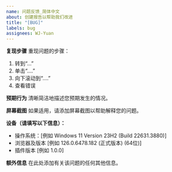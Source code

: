 ```yaml
---
name: 问题反馈_简体中文
about: 创建报告以帮助我们改进
title: "[BUG]"
labels: bug
assignees: WJ-Yuan
---
```


**复现步骤**
重现问题的步骤：

1. 转到“...”
2. 单击“....”
3. 向下滚动到“....”
4. 查看错误

**预期行为**
清晰简洁地描述您预期发生的情况。

**屏幕截图**
如果适用，请添加屏幕截图以帮助解释您的问题。

**设备（请填写以下信息）：**

- 操作系统：[例如 Windows 11 Version 23H2 (Build 22631.3880)]
- 浏览器及版本 [例如 126.0.6478.182 (正式版本) (64位)]
- 插件版本 [例如 1.0.0]

**额外信息**
在此处添加有关该问题的任何其他信息。
